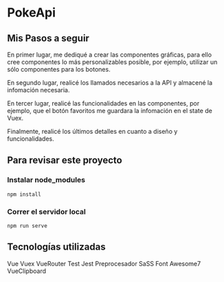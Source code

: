 # PokeApi

## Mis Pasos a seguir

En primer lugar, me dediqué a crear las componentes gráficas, para ello cree componentes lo más personalizables posible, por ejemplo, utilizar un sólo componentes para los botones.

En segundo lugar, realicé los llamados necesarios a la API y almacené la infomación necesaria.

En tercer lugar, realicé las funcionalidades en las componentes, por ejemplo, que el botón favoritos me guardara la infomación en el state de Vuex.

Finalmente, realicé los últimos detalles en cuanto a diseño y funcionalidades.


## Para revisar este proyecto

### Instalar node_modules
```
npm install
```
### Correr el servidor local
```
npm run serve
```

## Tecnologías utilizadas

Vue
Vuex
VueRouter
Test Jest
Preprocesador SaSS
Font Awesome7
VueClipboard
